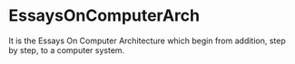 # EssaysOnComputerArch
It is the Essays On Computer Architecture which begin from addition, step by step, to a computer system. 
